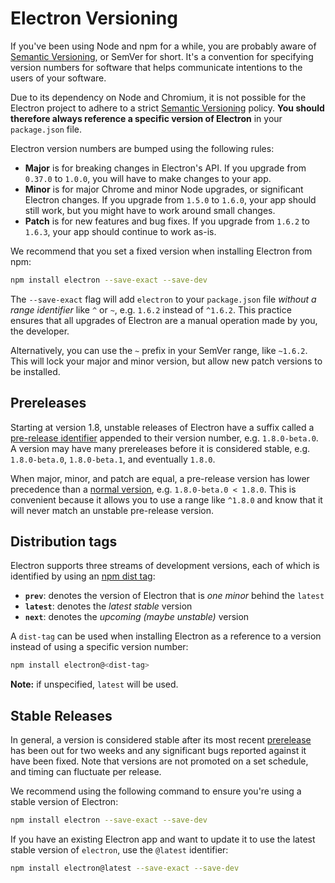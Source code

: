 # Electron Versioning

If you've been using Node and npm for a while, you are probably aware of [Semantic Versioning], or SemVer for short. It's a convention for specifying version numbers for software that helps communicate intentions to the users of your software.

Due to its dependency on Node and Chromium, it is not possible for the Electron
project to adhere to a strict [Semantic Versioning] policy. **You should 
therefore always reference a specific version of Electron** in your
`package.json` file.

Electron version numbers are bumped using the following rules:

* **Major** is for breaking changes in Electron's API. If you upgrade from `0.37.0`
  to `1.0.0`, you will have to make changes to your app.
* **Minor** is for major Chrome and minor Node upgrades, or significant Electron
  changes. If you upgrade from `1.5.0` to `1.6.0`, your app should
  still work, but you might have to work around small changes.
* **Patch** is for new features and bug fixes. If you upgrade from `1.6.2` to
  `1.6.3`, your app should continue to work as-is.

We recommend that you set a fixed version when installing Electron from npm:

```sh
npm install electron --save-exact --save-dev
```

The `--save-exact` flag will add `electron` to your `package.json` file _without
a range identifier_ like `^` or `~`, e.g. `1.6.2` instead of `^1.6.2`. This 
practice ensures that all upgrades of Electron are a manual operation made by 
you, the developer.

Alternatively, you can use the `~` prefix in your SemVer range, like `~1.6.2`.
This will lock your major and minor version, but allow new patch versions to
be installed.

## Prereleases

Starting at version 1.8, unstable releases of Electron have a suffix called a
[pre-release identifier] appended to their version number, 
e.g. `1.8.0-beta.0`. A version may have many prereleases before it is 
considered stable, e.g. `1.8.0-beta.0`, `1.8.0-beta.1`, and eventually `1.8.0`.

When major, minor, and patch are equal, a pre-release version has lower 
precedence than a [normal version], e.g. `1.8.0-beta.0 < 1.8.0`. This is 
convenient because it allows you to use a range like `^1.8.0` and know 
that it will never match an unstable pre-release version.

## Distribution tags

Electron supports three streams of development versions, each of which is identified by using an [npm dist tag]:

- **`prev`**: denotes the version of Electron that is _one minor_ behind the `latest`
- **`latest`**: denotes the _latest stable_ version
- **`next`**: denotes the _upcoming (maybe unstable)_ version

A `dist-tag` can be used when installing Electron as a reference to a version instead of using a specific version number:

```sh
npm install electron@<dist-tag>
```

**Note:** if unspecified, `latest` will be used. 

## Stable Releases

In general, a version is considered stable after its most recent 
[prerelease](#prereleases) has been out for two weeks and any significant bugs 
reported against it have been fixed. Note that versions are not promoted on a 
set schedule, and timing can fluctuate per release.

We recommend using the following command to ensure you're using a stable 
version of Electron:

```sh
npm install electron --save-exact --save-dev
```

If you have an existing Electron app and want to update it to use the latest 
stable version of `electron`, use the `@latest` identifier:

```sh
npm install electron@latest --save-exact --save-dev
```

[Semantic Versioning]: http://semver.org
[pre-release identifier]: http://semver.org/#spec-item-9
[npm dist tag]: https://docs.npmjs.com/cli/dist-tag
[normal version]: http://semver.org/#spec-item-2
